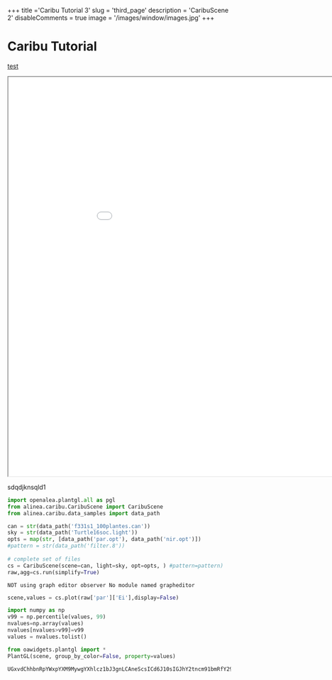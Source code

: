 +++
title ='Caribu Tutorial 3'
slug = 'third_page'
description = 'CaribuScene 2'
disableComments = true
image = '/images/window/images.jpg'
+++

# Caribu Tutorial


[test](/test.html)

<html> 
  <body>
  <iframe width=1000 height=900 src="/test2.html" seamless></iframe>


  </body>
</html>



sdqdjknsqld1


```python
import openalea.plantgl.all as pgl
from alinea.caribu.CaribuScene import CaribuScene
from alinea.caribu.data_samples import data_path

can = str(data_path('f331s1_100plantes.can'))
sky = str(data_path('Turtle16soc.light'))
opts = map(str, [data_path('par.opt'), data_path('nir.opt')])
#pattern = str(data_path('filter.8'))
    
# complete set of files
cs = CaribuScene(scene=can, light=sky, opt=opts, ) #pattern=pattern)
raw,agg=cs.run(simplify=True)
```

    NOT using graph editor observer No module named grapheditor
    


```python
scene,values = cs.plot(raw['par']['Ei'],display=False)
```


```python
import numpy as np
v99 = np.percentile(values, 99)
nvalues=np.array(values)
nvalues[nvalues>v99]=v99
values = nvalues.tolist()
```


```python
from oawidgets.plantgl import *
PlantGL(scene, group_by_color=False, property=values)
```


    UGxvdChhbnRpYWxpYXM9MywgYXhlcz1bJ3gnLCAneScsICd6J10sIGJhY2tncm91bmRfY29sb3I9MTY3NzcyMTUsIGNhbWVyYT1bNC41LCA0LjUsIDQuNSwgMC4wLCAwLjAsIDAuMCwgMS4wLCDigKY=
    

